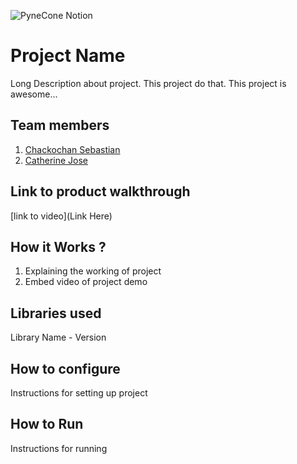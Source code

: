 ![PyneCone Notion](https://github.com/TH-Activities/saturday-hack-night-template/assets/64391274/1e2cbdc1-829f-409a-8d13-03648d912472)


# Project Name
Long Description about project. This project do that. This project is awesome...
## Team members
1. [Chackochan Sebastian](https://github.com/Chackoseb)
2. [Catherine Jose](https://github.com/cath0806)
## Link to product walkthrough
[link to video](Link Here)
## How it Works ?
1. Explaining the working of project
2. Embed video of project demo
## Libraries used
Library Name - Version
## How to configure
Instructions for setting up project
## How to Run
Instructions for running
